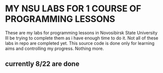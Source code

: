 # **MY NSU LABS FOR 1 COURSE OF PROGRAMMING LESSONS**
These are my labs for programming lessons in Novosibirsk State University
Ill be trying to complete them as i have enough time to do it.
Not all of these labs in repo are completed yet.
This source code is done only for learning aims and controlling my progress. Nothing more.

## currently 8/22 are done
